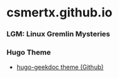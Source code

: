 # csmertx.github.io

### LGM: Linux Gremlin Mysteries

### Hugo Theme
- [hugo-geekdoc theme (Github)](https://github.com/thegeeklab/hugo-geekdoc)
